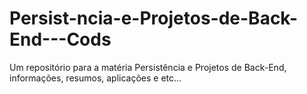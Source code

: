 # Persist-ncia-e-Projetos-de-Back-End---Cods
Um repositório para a matéria Persistência e Projetos de Back-End, informações, resumos, aplicações e etc...

